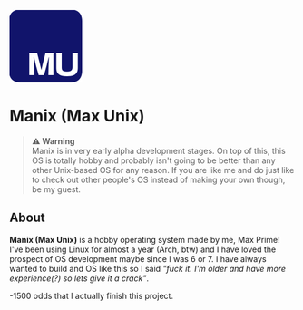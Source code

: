 ![Manix Logo](logo.png)

# Manix (Max Unix)

> **⚠ Warning**<br> Manix is in very early alpha development stages. On top of this, this OS is totally hobby and probably isn't going to be better than any other Unix-based OS for any reason. If you are like me and do just like to check out other people's OS instead of making your own though, be my guest.

## About
**Manix (Max Unix)** is a hobby operating system made by me, Max Prime! I've been using Linux for almost a year (Arch, btw) and I have loved the prospect of OS development maybe since I was 6 or 7. I have always wanted to build and OS like this so I said *"fuck it. I'm older and have more experience(?) so lets give it a crack"*.

-1500 odds that I actually finish this project.
